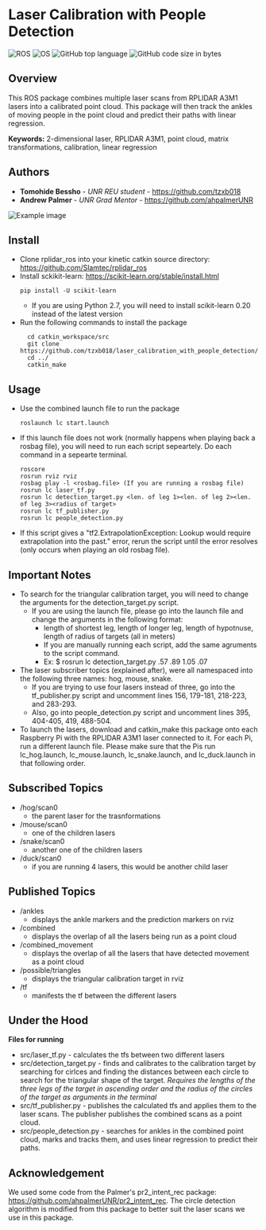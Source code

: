 Laser Calibration with People Detection
===========
![ROS](https://img.shields.io/badge/ROS-Kinetic-brightgreen.svg)  ![OS](https://img.shields.io/badge/OS-Ubuntu%2016.04-orange.svg ) ![GitHub top language](https://img.shields.io/github/languages/top/tzxb018/laser_calibration_with_people_detection?style=plastic)
![GitHub code size in bytes](https://img.shields.io/github/languages/code-size/tzxb018/laser_calibration_with_people_detection?style=plastic)

Overview
------------------
This ROS package combines multiple laser scans from RPLIDAR A3M1 lasers into a calibrated point cloud. This package will then track the ankles of moving people in the point cloud and predict their paths with linear regression. 

**Keywords:** 2-dimensional laser, RPLIDAR A3M1, point cloud, matrix transformations, calibration, linear regression

## Authors

* **Tomohide Bessho** - *UNR REU student* - https://github.com/tzxb018
* **Andrew Palmer** - *UNR Grad Mentor* - https://github.com/ahpalmerUNR


![Example image](sample.png)

Install
-------------------
- Clone rplidar_ros into your kinetic catkin source directory: https://github.com/Slamtec/rplidar_ros
- Install sckikit-learn: https://scikit-learn.org/stable/install.html
  ```
  pip install -U scikit-learn
  ```
  - If you are using Python 2.7, you will need to install scikit-learn 0.20 instead of the latest version
- Run the following commands to install the package
  ```
	cd catkin_workspace/src
	git clone https://github.com/tzxb018/laser_calibration_with_people_detection/
	cd ../
	catkin_make
  ```
Usage
-------------------
- Use the combined launch file to run the package
  ```
  roslaunch lc start.launch
  ```
- If this launch file does not work (normally happens when playing back a rosbag file), you will need to run each script sepeartely. Do each command in a sepearte terminal.
    ```
    roscore
    rosrun rviz rviz
    rosbag play -l <rosbag.file> (If you are running a rosbag file)
    rosrun lc laser_tf.py
    rosrun lc detection_target.py <len. of leg 1><len. of leg 2><len. of leg 3><radius of target>
    rosrun lc tf_publisher.py
    rosrun lc people_detection.py
    ```
- If this script gives a "tf2.ExtrapolationException: Lookup would require extrapolation into the past." error, rerun the script until the error resolves (only occurs when playing an old rosbag file).  
      
Important Notes
-------------------
- To search for the triangular calibration target, you will need to change the arguments for the detection_target.py script.
    - If you are using the launch file, please go into the launch file and change the arguments in the following format:
      - length of shortest leg, length of longer leg, length of hypotnuse, length of radius of targets (all in meters)
      - If you are manually running each script, add the same agruments to the script command. 
      - Ex: $ rosrun lc detection_target.py .57 .89 1.05 .07
- The laser subscriber topics (explained after), were all namespaced into the following three names: hog, mouse, snake. 
    - If you are trying to use four lasers instead of three, go into the tf_publisher.py script and uncomment lines 156, 179-181, 218-223, and 283-293. 
    - Also, go into people_detection.py script and uncomment lines 395, 404-405, 419, 488-504.
- To launch the lasers, download and catkin_make this package onto each Raspberry Pi with the RPLIDAR A3M1 laser connected to it. For each Pi, run a different launch file. Please make sure that the Pis run lc_hog.launch, lc_mouse.launch, lc_snake.launch, and lc_duck.launch in that following order.

Subscribed Topics
-------------------
- /hog/scan0
  - the parent laser for the trasnformations
- /mouse/scan0
  - one of the children lasers
- /snake/scan0 
  - another one of the children lasers
- /duck/scan0
  - if you are running 4 lasers, this would be another child laser

Published Topics
-------------------
- /ankles
  - displays the ankle markers and the prediction markers on rviz
- /combined
  - displays the overlap of all the lasers being run as a point cloud
- /combined_movement
  - displays the overlap of all the lasers that have detected movement as a point cloud
- /possible/triangles
  - displays the triangular calibration target in rviz
- /tf
  - manifests the tf between the different lasers
  
Under the Hood
-------------------
**Files for running**

- src/laser_tf.py - calculates the tfs between two different lasers
- src/detection_target.py - finds and calibrates to the calibration target by searching for cirlces and finding the distances between each circle to search for the triangular shape of the target. *Requires the lengths of the three legs of the target in ascending order and the radius of the circles of the target as arguments in the terminal*
- src/tf_publisher.py - publishes the calculated tfs and applies them to the laser scans. The publisher publishes the combined scans as a point cloud.
- src/people_detection.py - searches for ankles in the combined point cloud, marks and tracks them, and uses linear regression to predict their paths.

Acknowledgement
-------------------
We used some code from the Palmer's pr2_intent_rec package: https://github.com/ahpalmerUNR/pr2_intent_rec.
The circle detection algorithm is modified from this package to better suit the laser scans we use in this package. 
